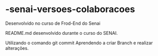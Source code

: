 # -senai-versoes-colaboracoes
Desenvolvido no curso de Frod-End do Senai

README.md desenvolvido durante o curso do SENAI.


Utilizando o comando git commit
Aprendendo a criar Branch e realizar alterações.

